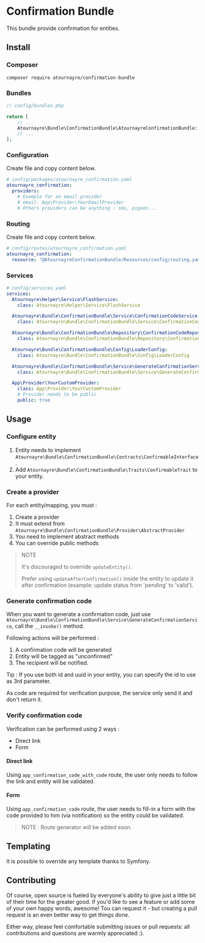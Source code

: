 # Confirmation Bundle

This bundle provide confirmation for entities.

## Install
### Composer
```shell
composer require atournayre/confirmation-bundle
```
### Bundles
```php
// config/bundles.php

return [
    // ...
    Atournayre\Bundle\ConfirmationBundle\AtournayreConfirmationBundle::class => ['all' => true],
    // ...
];
```

### Configuration
Create file and copy content below.
```yaml
# config/packages/atournayre_confirmation.yaml
atournayre_confirmation:
  providers:
    # Example for an email provider
    # email: App\Provider\YourEmailProvider
    # Others providers can be anything : sms, pigeon...
```

### Routing
Create file and copy content below.
```yaml
# config/routes/atournayre_confirmation.yaml
atournayre_confirmation:
  resource: "@AtournayreConfirmationBundle/Resources/config/routing.yaml"
```

### Services
```yaml
# config/services.yaml
services:
  Atournayre\Helper\Service\FlashService:
    class: Atournayre\Helper\Service\FlashService

  Atournayre\Bundle\ConfirmationBundle\Service\ConfirmationCodeService:
    class: Atournayre\Bundle\ConfirmationBundle\Service\ConfirmationCodeService

  Atournayre\Bundle\ConfirmationBundle\Repository\ConfirmationCodeRepository:
    class: Atournayre\Bundle\ConfirmationBundle\Repository\ConfirmationCodeRepository

  Atournayre\Bundle\ConfirmationBundle\Config\LoaderConfig:
    class: Atournayre\Bundle\ConfirmationBundle\Config\LoaderConfig

  Atournayre\Bundle\ConfirmationBundle\Service\GenerateConfirmationService:
    class: Atournayre\Bundle\ConfirmationBundle\Service\GenerateConfirmationService

  App\Provider\YourCustomProvider:
    class: App\Provider\YourCustomProvider
    # Provider needs to be public
    public: true
```

## Usage
### Configure entity
1. Entity needs to implement `Atournayre\Bundle\ConfirmationBundle\Contracts\ConfirmableInterface`.
2. Add `Atournayre\Bundle\ConfirmationBundle\Traits\ConfirmableTrait` to your entity.

### Create a provider
For each entity/mapping, you must :
1. Create a provider
2. It must extend from `Atournayre\Bundle\ConfirmationBundle\Provider\AbstractProvider`
3. You need to implement abstract methods
4. You can override public methods

> NOTE
> 
> It's discouraged to override `updateEntity()`. 
> 
> Prefer using `updateAfterConfirmation()` inside the entity to update it after confirmation (example: update status from 'pending' to 'valid').


### Generate confirmation code
When you want to generate a confirmation code, just use `Atournayre\Bundle\ConfirmationBundle\Service\GenerateConfirmationService`, call the `__invoke()` method.

Following actions will be performed :
1. A confirmation code will be generated
2. Entity will be tagged as "unconfirmed"
3. The recipient will be notified.

Tip : If you use both id and uuid in your entity, you can specify the id to use as 3rd parameter.

As code are required for verification purpose, the service only send it and don't return it.

### Verify confirmation code
Verification can be performed using 2 ways :
* Direct link
* Form

#### Direct link
Using `app_confirmation_code_with_code` route, the user only needs to follow the link and entity will be validated.

#### Form
Using `app_confirmation_code` route, the user needs to fill-in a form with the code provided to him (via notification) so the entity could be validated.

> NOTE : Route generator will be added soon.

## Templating
It is possible to override any template thanks to Symfony.

## Contributing
Of course, open source is fueled by everyone's ability to give just a little bit
of their time for the greater good. If you'd like to see a feature or add some of
your *own* happy words, awesome! Tou can request it - but creating a pull request
is an even better way to get things done.

Either way, please feel comfortable submitting issues or pull requests: all contributions
and questions are warmly appreciated :).
